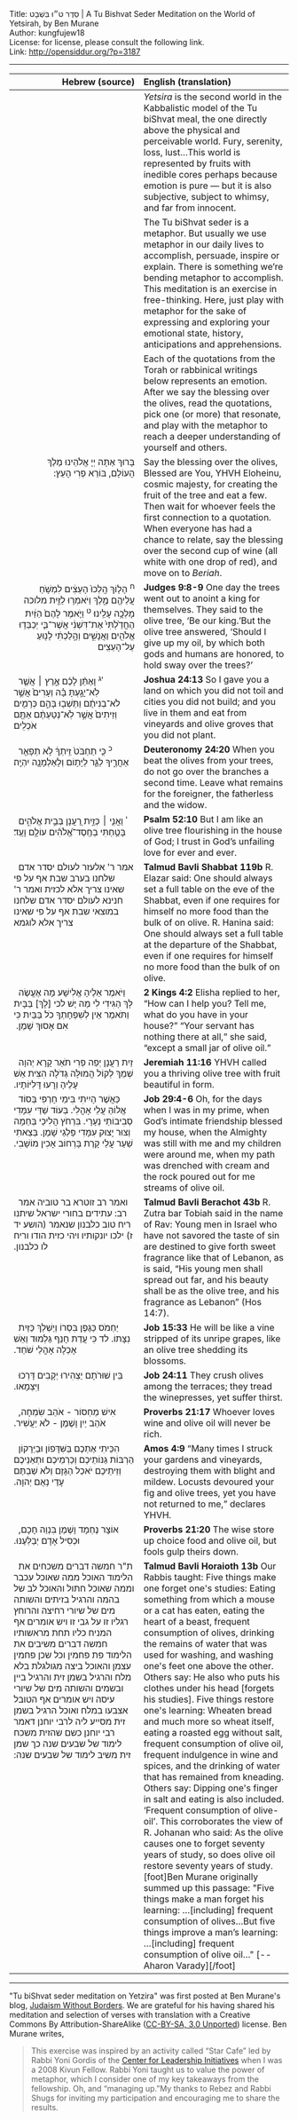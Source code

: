 <html>
<head></head>
<body>
Title: סֵדֶר ט״וּ בִּשְׁבָט | A Tu Bishvat Seder Meditation on the World of Yetsirah, by Ben Murane<br />
Author: kungfujew18<br />
License: for license, please consult the following link.<br />
Link: <a href="http://opensiddur.org/?p=3187">http://opensiddur.org/?p=3187</a>
<p />
<hr />

<table style="margin-left: auto;margin-right: auto;" class="draggable">
<thead><tr><th id="x" style="text-align: right;">Hebrew (source)</th><th style="text-align: left;">English (translation)</th></tr></thead>
<tbody>
<tr>
<td style="vertical-align:top;" width="46%">
<div class="liturgy"><span lang="he">

</span></div></td>

<td style="vertical-align:top;" width="53%"><div class="english">
<em>Yetsira</em> is the second world in the Kabbalistic model of the Tu biShvat meal, the one directly above the physical and perceivable world. Fury, serenity, loss, lust…This world is represented by fruits with inedible cores perhaps because emotion is pure — but it is also subjective, subject to whimsy, and far from innocent.
</div></td>
 

<tr><td style="vertical-align:top;" width="46%">
<div class="liturgy" style="text-align: right;"><span lang="he">

</span></div></td>
 
<td style="vertical-align:top;" width="53%"><div class="english">
The Tu biShvat seder is a metaphor. But usually we use metaphor in our daily lives to accomplish, persuade, inspire or explain. There is something we’re bending metaphor to accomplish. This meditation is an exercise in free-thinking. Here, just play with metaphor for the sake of expressing and exploring your emotional state, history, anticipations and apprehensions.
</div></td>
</tr>


<tr><td style="vertical-align:top;" width="46%">
<div class="liturgy" style="text-align: right;"><span lang="he">

</span></div></td>
 
<td style="vertical-align:top;" width="53%"><div class="english">
Each of the quotations from the Torah or rabbinical writings below represents an emotion. After we say the blessing over the olives, read the quotations, pick one (or more) that resonate, and play with the metaphor to reach a deeper understanding of yourself and others.
</div></td>
</tr>


<tr><td style="vertical-align:top;" width="46%">
<div class="liturgy" style="text-align: right;"><span lang="he">
&nbsp;
&nbsp;
בָּרוּךְ אַתָּה יְיָ אֱלֹהֵינוּ מֶלֶךְ הָעוֹלָם, בּוֹרֵא פְרִי הָעֵץ:‏
</span></div></td>
 
<td style="vertical-align:top;" width="53%"><div class="english">
Say the blessing over the olives,
&nbsp;
Blessed are You, YHVH Eloheinu, cosmic majesty, for creating the fruit of the tree</blockquote>
and eat a few. Then wait for whoever feels the first connection to a quotation. When everyone has had a chance to relate, say the blessing over the second cup of wine (all white with one drop of red), and move on to <em>Beriah</em>.
</div></td>
</tr>


<tr><td style="vertical-align:top;" width="46%">
<div class="liturgy" style="text-align: right;"><span lang="he">
&nbsp;
<sup>ח</sup> הָל֤וֹךְ הָֽלְכוּ֙ הָעֵצִ֔ים לִמְשֹׁ֥חַ עֲלֵיהֶ֖ם מֶ֑לֶךְ וַיֹּאמְר֥וּ לַזַּ֖יִת מלוכה מָלְכָ֥ה עָלֵֽינוּ׃ <sup>ט</sup> וַיֹּ֤אמֶר לָהֶם֙ הַזַּ֔יִת הֶחֳדַ֙לְתִּי֙ אֶת־דִּשְׁנִ֔י אֲשֶׁר־בִּ֛י יְכַבְּד֥וּ אֱלֹהִ֖ים וַאֲנָשִׁ֑ים וְהָ֣לַכְתִּ֔י לָנ֖וּעַ עַל־הָעֵצִֽים׃
</span></div></td>
 
<td style="vertical-align:top;" width="53%">
<div class="english">
<strong>Judges 9:8-9</strong>
One day the trees went out to anoint a king for themselves. They said to the olive tree, ‘Be our king.’But the olive tree answered, ‘Should I give up my oil, by which both gods and humans are honored, to hold sway over the trees?’
</div></td>
</tr>


<tr>
<td style="vertical-align:top;" width="46%">
<div class="liturgy"><span lang="he">
&nbsp;
<sup>יג</sup> וָאֶתֵּ֨ן לָכֶ֜ם אֶ֣רֶץ ׀ אֲשֶׁ֧ר לֹֽא־יָגַ֣עְתָּ בָּ֗הּ וְעָרִים֙ אֲשֶׁ֣ר לֹא־בְנִיתֶ֔ם וַתֵּשְׁב֖וּ בָּהֶ֑ם כְּרָמִ֤ים וְזֵיתִים֙ אֲשֶׁ֣ר לֹֽא־נְטַעְתֶּ֔ם אַתֶּ֖ם אֹכְלִֽים׃
</span></div></td>
 
<td style="vertical-align:top;" width="53%">
<div class="english">
<strong>Joshua 24:13</strong>
So I gave you a land on which you did not toil and cities you did not build; and you live in them and eat from vineyards and olive groves that you did not plant.
</div></td>
</tr>


<tr>
<td style="vertical-align:top;" width="46%">
<div class="liturgy"><span lang="he">
&nbsp;
<sup>כ</sup> כִּ֤י תַחְבֹּט֙ זֵֽיתְךָ֔ לֹ֥א תְפָאֵ֖ר אַחֲרֶ֑יךָ לַגֵּ֛ר לַיָּת֥וֹם וְלָאַלְמָנָ֖ה יִהְיֶֽה׃
</span></div></td>
 
<td style="vertical-align:top;" width="53%">
<div class="english">
<strong>Deuteronomy 24:20</strong>
When you beat the olives from your trees, do not go over the branches a second time. Leave what remains for the foreigner, the fatherless and the widow.</div></td>
</tr>


<tr>
<td style="vertical-align:top;" width="46%">
<div class="liturgy"><span lang="he">
&nbsp;
<sup>י</sup> וַאֲנִ֤י ׀ כְּזַ֣יִת רַ֭עֲנָן בְּבֵ֣ית אֱלֹהִ֑ים בָּטַ֥חְתִּי בְחֶֽסֶד־אֱ֝לֹהִ֗ים עוֹלָ֥ם וָעֶֽד׃
</span></div></td>
 
<td style="vertical-align:top;" width="53%">
<div class="english">
<strong>Psalm 52:10</strong>
But I am like an olive tree
flourishing in the house of God;
I trust in God’s unfailing love
for ever and ever.
</div></td>
</tr>


<tr>
<td style="vertical-align:top;" width="46%">
<div class="liturgy"><span lang="he">
&nbsp;
אמר ר' אלעזר לעולם יסדר אדם שלחנו בערב שבת אף על פי שאינו צריך אלא לכזית ואמר ר' חנינא לעולם יסדר אדם שלחנו במוצאי שבת אף על פי שאינו צריך אלא לוגמא
</span></div></td>
 
<td style="vertical-align:top;" width="53%">
<div class="english">
<strong>Talmud Bavli Shabbat 119b</strong>
R. Elazar said: One should always set a full table on the eve of the Shabbat, even if one requires for himself no more food than the bulk of on olive.
R. Hanina said: One should always set a full table at the departure of the Shabbat, even if one requires for himself no more food than the bulk of on olive.</div></td>
</tr>


<tr>
<td style="vertical-align:top;" width="46%">
<div class="liturgy"><span lang="he">
&nbsp;
וַיֹּאמֶר אֵלֶיהָ אֱלִישָׁע מָה אֶעֱשֶׂה לָּךְ הַגִּידִי לִי מַה יֶּשׁ לכי [לָךְ] בַּבָּיִת וַתֹּאמֶר אֵין לְשִׁפְחָתְךָ כֹל בַּבַּיִת כִּי אִם אָסוּךְ שָׁמֶן. ‏
</span></div></td>
 
<td style="vertical-align:top;" width="53%">
<div class="english">
<strong>2 Kings 4:2</strong>
Elisha replied to her, “How can I help you? Tell me, what do you have in your house?” “Your servant has nothing there at all,” she said, “except a small jar of olive oil.”
</div></td>
</tr>


<tr>
<td style="vertical-align:top;" width="46%">
<div class="liturgy"><span lang="he">
&nbsp;
זַיִת רַעֲנָן יְפֵה פְרִי תֹאַר קָרָא יְהוָה שְׁמֵךְ לְקוֹל הֲמוּלָּה גְדֹלָה הִצִּית אֵשׁ עָלֶיהָ וְרָעוּ דָּלִיּוֹתָיו.‏
</span></div></td>
 
<td style="vertical-align:top;" width="53%">
<div class="english">
<strong>Jeremiah 11:16</strong>
YHVH called you a thriving olive tree
with fruit beautiful in form.
</div></td>
</tr>


<tr>
<td style="vertical-align:top;" width="46%">
<div class="liturgy"><span lang="he">
&nbsp;
כַּאֲשֶׁר הָיִיתִי בִּימֵי חָרְפִּי בְּסוֹד אֱלוֹהַּ עֲלֵי אָהֳלִי. בְּעוֹד שַׁדַּי עִמָּדִי סְבִיבוֹתַי נְעָרָי. בִּרְחֹץ הֲלִיכַי בְּחֵמָה וְצוּר יָצוּק עִמָּדִי פַּלְגֵי שָׁמֶן. בְּצֵאתִי שַׁעַר עֲלֵי קָרֶת בָּרְחוֹב אָכִין מוֹשָׁבִי.‏
</span></div></td>
 
<td style="vertical-align:top;" width="53%">
<div class="english">
<strong>Job 29:4-6</strong>
Oh, for the days when I was in my prime,
when God’s intimate friendship blessed my house,
when the Almighty was still with me
and my children were around me,
when my path was drenched with cream
and the rock poured out for me streams of olive oil.
</div></td>
</tr>


<tr>
<td style="vertical-align:top;" width="46%">
<div class="liturgy"><span lang="he">
&nbsp;
ואמר רב זוטרא בר טוביה אמר רב: עתידים בחורי ישראל שיתנו ריח טוב כלבנון שנאמר (הושע יד ז) ילכו יונקותיו ויהי כזית הודו וריח לו כלבנון.‏
</span></div></td>
 
<td style="vertical-align:top;" width="53%">
<div class="english">
<strong>Talmud Bavli Berachot 43b</strong>
R. Zutra bar Tobiah said in the name of Rav: Young men in Israel who have not savored the taste of sin are destined to give forth sweet fragrance like that of Lebanon, as is said, “His young men shall spread out far, and his beauty shall be as the olive tree, and his fragrance as Lebanon” (Hos 14:7).
</div></td>
</tr>


<tr>
<td style="vertical-align:top;" width="46%">
<div class="liturgy"><span lang="he">
&nbsp;
יַחְמֹס כַּגֶּפֶן בִּסְרוֹ וְיַשְׁלֵךְ כַּזַּיִת נִצָּתוֹ. לד כִּי עֲדַת חָנֵף גַּלְמוּד וְאֵשׁ אָכְלָה אָהֳלֵי שֹׁחַד.‏
</span></div></td>
 
<td style="vertical-align:top;" width="53%">
<div class="english">
<strong>Job 15:33</strong>
He will be like a vine stripped of its unripe grapes,
like an olive tree shedding its blossoms.
</div></td>
</tr>


<tr>
<td style="vertical-align:top;" width="46%">
<div class="liturgy"><span lang="he">
&nbsp;
בֵּין שׁוּרֹתָם יַצְהִירוּ יְקָבִים דָּרְכוּ וַיִּצְמָאוּ.‏
</span></div></td>
 
<td style="vertical-align:top;" width="53%">
<div class="english">
<strong>Job 24:11</strong>
They crush olives among the terraces;
they tread the winepresses, yet suffer thirst.
</div></td>
</tr>


<tr>
<td style="vertical-align:top;" width="46%">
<div class="liturgy"><span lang="he">
&nbsp;
אִישׁ מַחְסוֹר - אֹהֵב שִׂמְחָה, אֹהֵב יַיִן וָשֶׁמֶן - לֹא יַעֲשִׁיר.‏
</span></div></td>
 
<td style="vertical-align:top;" width="53%">
<div class="english">
<strong>Proverbs 21:17</strong>
Whoever loves wine and olive oil will never be rich.
</div></td>
</tr>


<tr>
<td style="vertical-align:top;" width="46%">
<div class="liturgy"><span lang="he">
&nbsp;
הִכֵּיתִי אֶתְכֶם בַּשִּׁדָּפוֹן וּבַיֵּרָקוֹן הַרְבּוֹת גַּנּוֹתֵיכֶם וְכַרְמֵיכֶם וּתְאֵנֵיכֶם וְזֵיתֵיכֶם יֹאכַל הַגָּזָם וְלֹא שַׁבְתֶּם עָדַי נְאֻם יְהוָה.‏
</span></div></td>
 
<td style="vertical-align:top;" width="53%">
<div class="english">
<strong>Amos 4:9</strong>
“Many times I struck your gardens and vineyards, destroying them with blight and mildew. Locusts devoured your fig and olive trees, yet you have not returned to me,” declares YHVH.
</div></td>
</tr>


<tr>
<td style="vertical-align:top;" width="46%">
<div class="liturgy"><span lang="he">
&nbsp;
אוֹצָר נֶחְמָד וָשֶׁמֶן בִּנְוֵה חָכָם, וּכְסִיל אָדָם יְבַלְּעֶנּוּ.‏
</span></div></td>
 
<td style="vertical-align:top;" width="53%">
<div class="english">
<strong>Proverbs 21:20</strong>
The wise store up choice food and olive oil,
but fools gulp theirs down.
</div></td>
</tr>


<tr>
<td style="vertical-align:top;" width="46%">
<div class="liturgy"><span lang="he">
&nbsp;
ת"ר חמשה דברים משכחים את הלימוד האוכל ממה שאוכל עכבר וממה שאוכל חתול והאוכל לב של בהמה והרגיל בזיתים והשותה מים של שיורי רחיצה והרוחץ רגליו זו על גבי זו ויש אומרים אף המניח כליו תחת מראשותיו חמשה דברים משיבים את הלימוד פת פחמין וכל שכן פחמין עצמן והאוכל ביצה מגולגלת בלא מלח והרגיל בשמן זית והרגיל ביין ובשמים והשותה מים של שיורי עיסה ויש אומרים אף הטובל אצבעו במלח ואוכל הרגיל בשמן זית מסייע ליה לרבי יוחנן דאמר רבי יוחנן כשם שהזית משכח לימוד של שבעים שנה כך שמן זית משיב לימוד של שבעים שנה:‏
</span></div></td>
 
<td style="vertical-align:top;" width="53%">
<div class="english">
<strong>Talmud Bavli Horaioth 13b</strong>
Our Rabbis taught: Five things make one forget one's studies: Eating something from which a mouse or a cat has eaten, eating the heart of a beast, frequent consumption of olives, drinking the remains of water that was used for washing, and washing one's feet one above the other. Others say: He also who puts his clothes under his head [forgets his studies]. Five things restore one's learning: Wheaten bread and much more so wheat itself, eating a roasted egg without salt, frequent consumption of olive oil, frequent indulgence in wine and spices, and the drinking of water that has remained from kneading. Others say: Dipping one's finger in salt and eating is also included. ‘Frequent consumption of olive-oil’. This corroborates the view of R. Johanan who said: As the olive causes one to forget seventy years of study, so does olive oil restore seventy years of study.[foot]Ben Murane originally summed up this passage: "Five things make a man forget his learning: …[including] frequent consumption of olives…But five things improve a man’s learning: …[including] frequent consumption of olive oil…" [--Aharon Varady][/foot]
</div></td>
</tr></tbody></table>

<hr />

"Tu biShvat seder meditation on Yetzira" was first posted at Ben Murane's blog, <a href="http://web.archive.org/web/20120910225629/http://www.judaismwithoutborders.org/2011/01/21/tu-bishvat-seder-meditation-on-yetzira/">Judaism Without Borders</a>. We are grateful for his having shared his meditation and selection of verses with translation with a Creative Commons By Attribution-ShareAlike (<a href="http://creativecommons.org/licenses/by-sa/3.0/">CC-BY-SA, 3.0 Unported</a>) license. Ben Murane writes,

<blockquote>This exercise was inspired by an activity called “Star Cafe” led by Rabbi Yoni Gordis of the <a href="http://web.archive.org/web/20160403164639/http://www.leadingup.org:80/">Center for Leadership Initiatives</a> when I was a 2008 Kivun Fellow. Rabbi Yoni taught us to value the power of metaphor, which I consider one of my key takeaways from the fellowship. Oh, and “managing up.”My thanks to Rebez and Rabbi Shugs for inviting my participation and encouraging me to share the results.</blockquote>
</body>
</html>